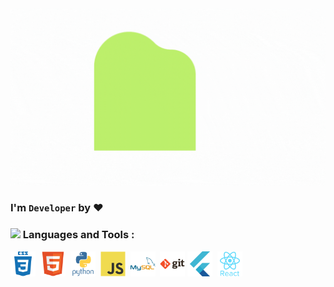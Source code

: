 <!--This code is developed by smalakar-->
<div>
    <a href="https://github.com/smalakargh"><img src="https://raw.githubusercontent.com/smalakargh/development/refs/heads/main/ReadmeGitDynamic.gif"></a>
<!--This code is developed by smalakar-->
</div>

### I'm `Developer` by ♥️
<!--This code is developed by smalakar-->

### <img src="https://media.giphy.com/media/QssGEmpkyEOhBCb7e1/giphy.gif?cid=790b7611a4xte3i8it78su2d0oveutnupuqibk4gvp20bt2g&ep=v1_stickers_search&rid=giphy.gif&ct=s" width="14"/> Languages and Tools :
<div>
<!--This code is developed by smalakar-->
  <img src="https://github.com/devicons/devicon/blob/master/icons/css3/css3-plain-wordmark.svg"  title="CSS3" alt="CSS" width="40" height="40"/>&nbsp;
  <img src="https://github.com/devicons/devicon/blob/master/icons/html5/html5-original.svg" title="HTML5" alt="HTML" width="40" height="40"/>&nbsp;
  <img src="https://raw.githubusercontent.com/devicons/devicon/ca28c779441053191ff11710fe24a9e6c23690d6/icons/python/python-original-wordmark.svg" title="Python" alt="Python" width="40" height="40"/>&nbsp;
  <img src="https://github.com/devicons/devicon/blob/master/icons/javascript/javascript-original.svg" title="JavaScript" alt="JavaScript" width="40" height="40"/>&nbsp;
  <img src="https://github.com/devicons/devicon/blob/master/icons/mysql/mysql-original-wordmark.svg" title="MySQL"  alt="MySQL" width="40" height="40"/>&nbsp;
  <img src="https://github.com/devicons/devicon/blob/master/icons/git/git-original-wordmark.svg" title="Git" **alt="Git" width="40" height="40"/>
  <img src="https://github.com/devicons/devicon/blob/master/icons/flutter/flutter-original.svg" title="Flutter" alt="Flutter" width="40" height="40"/>&nbsp;
  <img src="https://github.com/devicons/devicon/blob/master/icons/react/react-original-wordmark.svg" title="React" alt="React" width="40" height="40"/>&nbsp;
</div>

<!--This code is developed by smalakar-->
